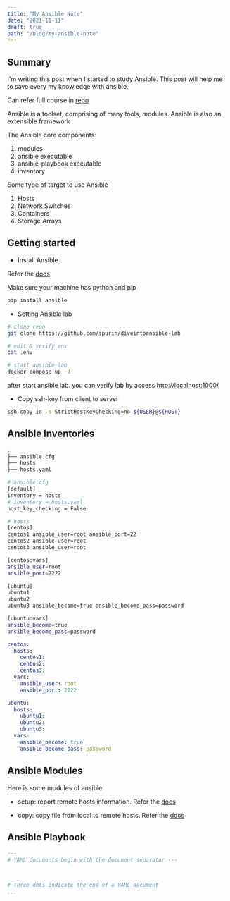 ```yaml
---
title: "My Ansible Note"
date: "2021-11-11"
draft: true
path: "/blog/my-ansible-note"
---
```


## Summary

I'm writing this post when I started to study Ansible. This post will help me to save every my knowledge with ansible.

Can refer full course in [repo](https://github.com/spurin/diveintoansible)

Ansible is a toolset, comprising of many tools, modules. Ansible is also an extensible framework

The Ansible core components:

1. modules
2. ansible executable
3. ansible-playbook executable
4. inventory

Some type of target to use Ansible

1. Hosts
2. Network Switches
3. Containers
4. Storage Arrays

## Getting started

- Install Ansible

Refer the [docs](https://docs.ansible.com/ansible/latest/installation_guide/intro_installation.html#installing-ansible-with-pip)

Make sure your machine has python and pip

```bash
pip install ansible
```

- Setting Ansible lab

```bash
# clone repo
git clone https://github.com/spurin/diveintoansible-lab

# edit & verify env
cat .env

# start ansible-lab
docker-compose up -d
```

after start ansible lab. you can verify lab by access [http://localhost:1000/](http://localhost:1000/)

- Copy ssh-key from client to server

```bash
ssh-copy-id -o StrictHostKeyChecking=no ${USER}@${HOST}
```

## Ansible Inventories

```bash
.
├── ansible.cfg
├── hosts
├── hosts.yaml
```

```bash
# ansible.cfg
[default]
inventory = hosts
# inventory = hosts.yaml
host_key_checking = False
```

```bash
# hosts
[centos]
centos1 ansible_user=root ansible_port=22
centos2 ansible_user=root
centos3 ansible_user=root

[centos:vars]
ansible_user=root
ansible_port=2222

[ubuntu]
ubuntu1
ubuntu2
ubuntu3 ansible_become=true ansible_become_pass=password

[ubuntu:vars]
ansible_become=true
ansible_become_pass=password
```

```yaml
centos:
  hosts:
    centos1:
    centos2:
    centos3:
  vars:
    ansible_user: root
    ansible_port: 2222

ubuntu:
  hosts:
    ubuntu1:
    ubuntu2:
    ubuntu3:
  vars:
    ansible_become: true
    ansible_become_pass: password
```

## Ansible Modules

Here is some modules of ansible

- setup: report remote hosts information. Refer the [docs](https://docs.ansible.com/ansible/2.9/modules/setup_module.html#setup-module)

- copy: copy file from local to remote hosts. Refer the [docs](https://docs.ansible.com/ansible/2.9/modules/copy_module.html#copy-module)

## Ansible Playbook

```yaml
---
# YAML documents begin with the document separator ---



# Three dots indicate the end of a YAML document
...
```
